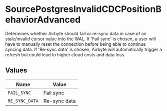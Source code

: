 # SourcePostgresInvalidCDCPositionBehaviorAdvanced

Determines whether Airbyte should fail or re-sync data in case of an stale/invalid cursor value into the WAL. If 'Fail sync' is chosen, a user will have to manually reset the connection before being able to continue syncing data. If 'Re-sync data' is chosen, Airbyte will automatically trigger a refresh but could lead to higher cloud costs and data loss.


## Values

| Name           | Value          |
| -------------- | -------------- |
| `FAIL_SYNC`    | Fail sync      |
| `RE_SYNC_DATA` | Re-sync data   |